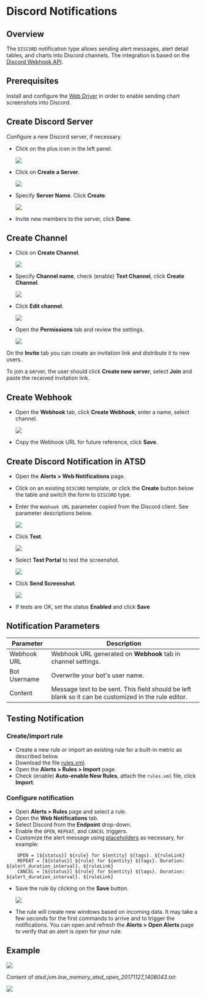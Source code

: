 # Discord Notifications

## Overview

The `DISCORD` notification type allows sending alert messages, alert detail tables, and charts into Discord channels. The integration is based on the [Discord Webhook API](https://discordapp.com/developers/docs/resources/webhook).

## Prerequisites

Install and configure the [Web Driver](README.md#install-web-driver) in order to enable sending chart screenshots into Discord.

## Create Discord Server

Configure a new Discord server, if necessary.

 * Click on the plus icon in the left panel.

     ![](images/create_server.png)

 * Click on **Create a Server**.

     ![](images/create_server2.png)

 * Specify **Server Name**. Click **Create**.

     ![](images/create_server3.png)

 * Invite new members to the server, click **Done**.

## Create Channel

 * Click on **Create Channel**.

     ![](images/create_discord_channel.png)

 * Specify **Channel name**, check (enable) **Text Channel**, click **Create Channel**.

     ![](images/create_discord_channel2.png)

 * Click **Edit channel**.

     ![](images/create_discord_channel3.png)

 * Open the **Permissions** tab and review the settings.

     ![](images/create_discord_channel4.png)

On the **Invite** tab you can create an invitation link and distribute it to new users.  

To join a server, the user should click **Create new server**, select **Join** and paste the received invitation link.

## Create Webhook

 * Open the **Webhook** tab, click **Create Webhook**, enter a name, select channel.

      ![](images/create_webhook.png)

 * Copy the Webhook URL for future reference, click **Save**.

## Create Discord Notification in ATSD

* Open the **Alerts > Web Notifications** page.
* Click on an existing `DISCORD` template, or click the **Create** button below the table and switch the form to `DISCORD` type.
* Enter the `Webhook URL` parameter copied from the Discord client. See parameter descriptions below.

    ![](images/discord-settings.png)

* Click **Test**.

   ![](images/discord_message_test.png)

* Select **Test Portal** to test the screenshot.

   ![](images/new_test_portal.png)   

* Click **Send Screenshot**.

   ![](images/discord_send_screen.png)
   
* If tests are OK, set the status **Enabled** and click **Save**   

## Notification Parameters

|**Parameter**|**Description**|
|---|---|
|Webhook URL|Webhook URL generated on **Webhook** tab in channel settings.|
|Bot Username|Overwrite your bot's user name.|
|Content|Message text to be sent. This field should be left blank so it can be customized in the rule editor.|

## Testing Notification

### Create/import rule

* Create a new rule or import an existing rule for a built-in metric as described below.
* Download the file [rules.xml](resources/rules.xml).
* Open the **Alerts > Rules > Import** page.
* Check (enable) **Auto-enable New Rules**, attach the `rules.xml` file, click **Import**.

### Configure notification

* Open **Alerts > Rules** page and select a rule.
* Open the **Web Notifications** tab.
* Select Discord from the **Endpoint** drop-down.
* Enable the `OPEN`, `REPEAT`, and `CANCEL` triggers.
* Customize the alert message using [placeholders](../placeholders.md) as necessary, for example:

```ls
    OPEN = [${status}] ${rule} for ${entity} ${tags}. ${ruleLink}
    REPEAT = [${status}] ${rule} for ${entity} ${tags}. Duration: ${alert_duration_interval}. ${ruleLink}
    CANCEL = [${status}] ${rule} for ${entity} ${tags}. Duration: ${alert_duration_interval}. ${ruleLink}
```

* Save the rule by clicking on the **Save** button.

    ![](images/discord_notification.png)
    
* The rule will create new windows based on incoming data. It may take a few seconds for the first commands to arrive and to trigger the notifications. You can open and refresh the **Alerts > Open Alerts** page to verify that an alert is open for your rule.

## Example

   ![](images/discord_test_1.png)

   Content of _atsd.jvm.low_memory_atsd_open_20171127_1408043.txt_:

   ![](images/discord_test_2.png)
